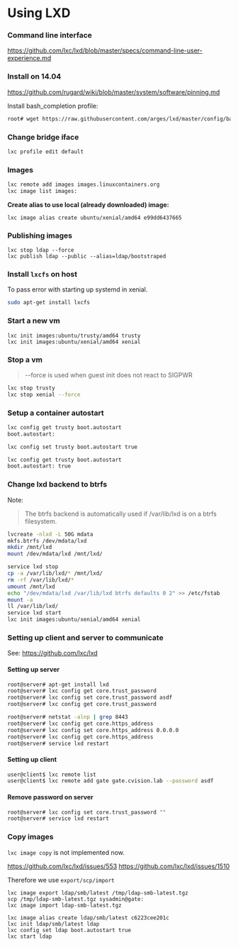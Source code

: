 # Using LXD

### Command line interface

https://github.com/lxc/lxd/blob/master/specs/command-line-user-experience.md

### Install on 14.04

https://github.com/rugard/wiki/blob/master/system/software/pinning.md

Install bash_completion profile:

```bash
root# wget https://raw.githubusercontent.com/arges/lxd/master/config/bash/lxc.in -O /etc/bash_completion.d/lxd
```

### Change bridge iface

```bash
lxc profile edit default
```

### Images

```bash
lxc remote add images images.linuxcontainers.org
lxc image list images:
```

**Create alias to use local (already downloaded) image:**

```
lxc image alias create ubuntu/xenial/amd64 e99dd6437665
```

### Publishing images

```
lxc stop ldap --force
lxc publish ldap --public --alias=ldap/bootstraped
```


### Install `lxcfs` on host

To pass error with starting up systemd in xenial.

```bash
sudo apt-get install lxcfs
```

### Start a new vm

```
lxc init images:ubuntu/trusty/amd64 trusty
lxc init images:ubuntu/xenial/amd64 xenial
```

### Stop a vm

> --force is used when guest init does not react to SIGPWR

```bash
lxc stop trusty
lxc stop xenial --force
```

### Setup a container autostart

```bash
lxc config get trusty boot.autostart
boot.autostart:

lxc config set trusty boot.autostart true

lxc config get trusty boot.autostart
boot.autostart: true
```

### Change lxd backend to btrfs

Note: 

> The btrfs backend is automatically used if /var/lib/lxd is on a btrfs filesystem.

```bash
lvcreate -nlxd -L 50G mdata
mkfs.btrfs /dev/mdata/lxd
mkdir /mnt/lxd
mount /dev/mdata/lxd /mnt/lxd/

service lxd stop
cp -a /var/lib/lxd/* /mnt/lxd/
rm -rf /var/lib/lxd/*
umount /mnt/lxd
echo "/dev/mdata/lxd /var/lib/lxd btrfs defaults 0 2" >> /etc/fstab
mount -a
ll /var/lib/lxd/
service lxd start
lxc init images:ubuntu/xenial/amd64 xenial
```

### Setting up client and server to communicate

See: https://github.com/lxc/lxd

#### Setting up server

```bash
root@server# apt-get install lxd
root@server# lxc config get core.trust_password
root@server# lxc config set core.trust_password asdf
root@server# lxc config get core.trust_password

root@server# netstat -alnp | grep 8443
root@server# lxc config get core.https_address
root@server# lxc config set core.https_address 0.0.0.0
root@server# lxc config get core.https_address
root@server# service lxd restart
```

#### Setting up client

```bash
user@client$ lxc remote list
user@client$ lxc remote add gate gate.cvision.lab --password asdf
```

#### Remove password on server

```bash
root@server# lxc config set core.trust_password ""
root@server# service lxd restart
```

### Copy images

`lxc image copy` is not implemented now.

https://github.com/lxc/lxd/issues/553
https://github.com/lxc/lxd/issues/1510

Therefore we use `export/scp/import`

```
lxc image export ldap/smb/latest /tmp/ldap-smb-latest.tgz
scp /tmp/ldap-smb-latest.tgz sysadmin@gate:
lxc image import ldap-smb-latest.tgz

lxc image alias create ldap/smb/latest c6223cee201c
lxc init ldap/smb/latest ldap
lxc config set ldap boot.autostart true
lxc start ldap
```

